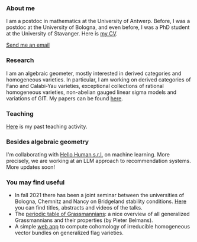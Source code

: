 
### About me

I am a postdoc in mathematics at the University of Antwerp. Before, I was a postdoc at the University of Bologna, and even before, I was a PhD student at the University of Stavanger. Here is [my CV](https://marcorampazzo.github.io/CV_Jan_2025.pdf).

[Send me an email](mailto:marco.rampazzo@uantwerpen.be)

### Research

I am an algebraic geometer, mostly interested in derived categories and homogeneous varieties. In particular, I am working on derived categories of Fano and Calabi-Yau varieties, exceptional collections of rational homogeneous varieties, non-abelian gauged linear sigma models and variations of GIT. My papers can be found [here](https://marcorampazzo.github.io/papers).

### Teaching

[Here](https://marcorampazzo.github.io/CV_Jan_2025.pdf) is my past teaching activity.

### Besides algebraic geometry
I'm collaborating with [Hello Human s.r.l.](https://www.hellohuman.it) on machine learning. More precisely, we are working at an LLM approach to recommendation systems. More updates soon!

### You may find useful

* In fall 2021 there has been a joint seminar between the universities of Bologna, Chemnitz and Nancy on Bridgeland stability conditions. [Here](https://marcorampazzo.github.io/bridgeland) you can find titles, abstracts and videos of the talks.
* The [periodic table of Grassmannians](https://www.grassmannian.info): a nice overview of all generalized Grassmannians and their properties (by Pieter Belmans).
* A simple [web app](https://marcorampazzo.pythonanywhere.com/) to compute cohomology of irreducible homogeneous vector bundles on generalized flag varieties.
